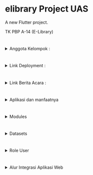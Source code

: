 # elibrary Project UAS

A new Flutter project.

TK PBP A-14 (E-Library) 
#
<details>
<Summary>Anggota Kelompok :</summary>
<br>

Aliyah Faza Qinthara - 2206024726  

Fatih Raditya Pratama - 2206083520

Mika Ahmad Al Husseini - 2206826476

Nibras Itqon Ihsani - 2206083350

Sarah Nazly Nuraya - 2206082581
</br>
</details>

#
<details>
<Summary>Link Deployment :</summary>
<br>

</br>
</details>

#
<details>
<Summary>Link Berita Acara :</summary>
<br>

https://docs.google.com/spreadsheets/d/1PBvFeQFRPb2Yx03UilZUCdc5kyhGaUSZKtycV1gVDAM/edit?usp=sharing

</br>
</details>

#
<details>
<Summary>Aplikasi dan manfaatnya</Summary>
<br>
Aplikasi E-Library merupakan aplikasi perpustakaan online yang dapat diakses oleh masyarakat dari mana saja. Aplikasi ini dapat memberikan pilihan bacaan kepada user dan juga memberikan rekomendasi buku yang paling populer untuk dibaca. Dengan memanfaatkan aplikasi ini, user dapat meningkatkan minat literasi dan juga dapat mengetahui progress dari literasi yang dimiliki dengan fitur track jumlah buku yang sudah dibaca dan waktu baca buku dalam 1 hari. 

Aplikasi ini juga dapat membantu user untuk mengetahui buku mana yang sekiranya cocok untuk dibaca dengan fitur review buku dan sinopsis, sehingga user akan mendapatkan gambaran dari bahasan buku yang ingin dibaca.
</br>
</details>

#
<details>
<Summary>Modules</summary>
<br>

**_Modul Aplikasi_**

##
**Modul Profile : Fatih Raditya Pratama**
### 

a.) History Bacaan

b.) Progress Literasi
##
**Modul Authentication : Nibras Itqon Ihsani**
###
a.) Data Akun User dan Admin

b.) Login

c.) Register
##
**Modul Home : Nibras Itqon Ihsani**
###
a.) List Buku

b.) Search Bar
##
**Modul Admin : Mika Ahmad Al Husseini**
###
a.) Add, Remove, dan Edit Buku

b.) Melihat Data dan Hapus Akun User

c.) Melihat Log

d.) Modul Admin hanya dapat diakses oleh Admin
##
**Modul Literasi : Sarah Nazly Nuraya**
###
a.) Jumlah Buku yang dibaca

b.) Waktu Baca Perhari
##
**Modul Detail Buku : Aliyah Faza Qinthara**
###
a.) Views, Likes

b.) Review Buku

c.) Rating Buku

d.) Sinopsis Buku
</br>
</details>

#
<details>
<summary>Datasets</summary>

**Sumber Dataset :**

1.) https://www.kaggle.com/datasets?search=book (Kaggle)


</details>

#
<details>
<Summary>Role User</summary>
<br>


**User:**

User merupakan pengguna yang sudah melakukan registrasi dan login akun pada aplikasi ini. User memiliki akses penuh terhadap fitur-fitur berikut yang terdapat dalam aplikasi.

***Fitur User***

****Home Page****

List Buku

Jumlah Buku yang Sudah dibaca

Jumlah Waktu Membaca

Search User Lain

****Detail Buku Page****

Review Buku

Views, Like Buku, dan Add Comment

Rating Buku

Sinopsis Buku

Add Bookmark

****Profile Page****

Detail Akun

History Bacaan

Progress Literasi

##
**Admin :**

Admin e-library memiliki akses untuk menambahkan buku pada sistem, menghapus buku, melakukan pengubahan terhadap detail buku, melihat list akun yang terdaftar dalam sistem, menghapus akun dari sistem, dan juga dapat melihat log.

##
**Guest :** 

Guest merupakan pengguna yang belum melakukan login. Guest hanya dapat mengakses beberapa fitur dalam sistem, yaitu:

***Register***

***Login***

***Home Page***

List Buku

Ketika guest ingin mengakses fitur lainnya, maka sistem akan meminta guest untuk melakukan register atau login terlebih dahulu.
##
</br>
</details>

#
<details>
<Summary>Alur Integrasi Aplikasi Web</summary>
<br>

Langkah-langkah yang dapat dilakukan untuk mengintegrasikan aplikasi flutter dengan aplikasi web :

1. Mengimplementasikan sebuah *wrapper class* dengan menggunakan library *http* dan *map* untuk mendukung penggunaan *cookie-based authentication* pada aplikasi.
2. Mengimplementasikan REST API pada Django (views.py) dengan menggunakan JsonResponse atau Django JSON Serializer.
3. Mengimplementasikan desain *front-end* untuk aplikasi berdasarkan desain *website* yang sudah ada sebelumnya.
4. Melakukan integrasi antara *front-end* dengan *back-end* dengan menggunakan konsep *asynchronous* HTTP.

</br>
</details>

